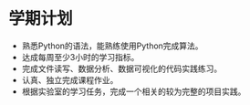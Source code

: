 # 学期计划

- 熟悉Python的语法，能熟练使用Python完成算法。
- 达成每周至少3小时的学习指标。
- 完成文件读写、数据分析、数据可视化的代码实践练习。
- 认真、独立完成课程作业。
- 根据实验室的学习任务，完成一个相关的较为完整的项目实践。